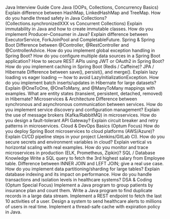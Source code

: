 Java Interview Guide
Core Java (OOPs, Collections, Concurrency Basics)
Explain difference between HashMap, LinkedHashMap and TreeMap.
How do you handle thread safety in Java Collections? (Collections.synchronizedXXX vs Concurrent Collections)
Explain immutability in Java and how to create immutable classes.
How do you implement Producer–Consumer in Java?
Explain difference between ExecutorService, ForkJoinPool and CompletableFuture.
Spring & Spring Boot
Difference between @Controller, @RestController and @ControllerAdvice.
How do you implement global exception handling in Spring Boot?
How do you configure multiple data sources in a Spring Boot application?
How to secure REST APIs using JWT or OAuth2 in Spring Boot?
How do you implement caching in Spring Boot (Redis / Caffeine)?
JPA / Hibernate
Difference between save(), persist(), and merge().
Explain lazy loading vs eager loading — how to avoid LazyInitializationException.
How do you implement batch inserts/updates in Hibernate for large datasets?
Explain @OneToOne, @OneToMany, and @ManyToMany mappings with examples.
What are entity states (transient, persistent, detached, removed) in Hibernate?
Microservices & Architecture
Difference between synchronous and asynchronous communication between services.
How do you implement service discovery and configuration management?
Explain the use of message brokers (Kafka/RabbitMQ) in microservices.
How do you design a fault-tolerant API Gateway?
Explain circuit breaker and retry patterns in microservices.
Cloud & DevOps Basics (Optum Focus)
How do you deploy Spring Boot microservices to cloud platforms (AWS/Azure)?
Explain CI/CD pipeline steps in your project (Jenkins/GitLab CI).
How do you secure secrets and environment variables in cloud?
Explain vertical vs horizontal scaling with real examples.
How do you monitor and trace microservices in production (ELK, Prometheus, Zipkin)?
SQL / Database Knowledge
Write a SQL query to fetch the 3rd highest salary from Employee table.
Difference between INNER JOIN and LEFT JOIN; give a real use case.
How do you implement data partitioning/sharding for large tables?
Explain database indexing and its impact on performance.
How do you handle transactions and isolation levels in healthcare systems?
DSA & Coding (Optum Special Focus)
Implement a Java program to group patients by insurance plan and count them.
Write a Java program to find duplicate records in a large data stream.
Implement a REST endpoint to fetch the last 10 activities of a user.
Design a system to send healthcare alerts to millions of users in real time.
Implement a thread-safe cache with expiration policy in Java.